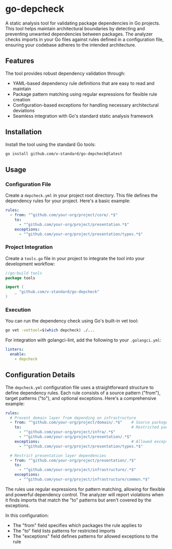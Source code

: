 # go-depcheck

A static analysis tool for validating package dependencies in Go projects. This tool helps maintain architectural boundaries by detecting and preventing unwanted dependencies between packages. The analyzer checks imports in your Go files against rules defined in a configuration file, ensuring your codebase adheres to the intended architecture.

## Features

The tool provides robust dependency validation through:

- YAML-based dependency rule definitions that are easy to read and maintain
- Package pattern matching using regular expressions for flexible rule creation
- Configuration-based exceptions for handling necessary architectural deviations
- Seamless integration with Go's standard static analysis framework

## Installation

Install the tool using the standard Go tools:

```bash
go install github.com/v-standard/go-depcheck@latest
```

## Usage

### Configuration File

Create a `depcheck.yml` in your project root directory. This file defines the dependency rules for your project. Here's a basic example:

```yaml
rules:
  - from: "^github.com/your-org/project/core/.*$"
    to: 
      - "^github.com/your-org/project/presentation.*$"
    exceptions:
      - "^github.com/your-org/project/presentation/types.*$"
```

### Project Integration

Create a `tools.go` file in your project to integrate the tool into your development workflow:

```go
//go:build tools
package tools

import (
    _ "github.com/v-standard/go-depcheck"
)
```

### Execution

You can run the dependency check using Go's built-in vet tool:

```bash
go vet -vettool=$(which depcheck) ./...
```

For integration with golangci-lint, add the following to your `.golangci.yml`:

```yaml
linters:
  enable:
    - depcheck
```

## Configuration Details

The `depcheck.yml` configuration file uses a straightforward structure to define dependency rules. Each rule consists of a source pattern ("from"), target patterns ("to"), and optional exceptions. Here's a comprehensive example:

```yaml
rules:
  # Prevent domain layer from depending on infrastructure
  - from: "^github.com/your-org/project/domain/.*$"    # Source package pattern
    to:                                                # Restricted package patterns
      - "^github.com/your-org/project/infra/.*$"
      - "^github.com/your-org/project/presentation/.*$"
    exceptions:                                        # Allowed exception patterns
      - "^github.com/your-org/project/presentation/types.*$"

  # Restrict presentation layer dependencies
  - from: "^github.com/your-org/project/presentation/.*$"
    to:
      - "^github.com/your-org/project/infrastructure/.*$"
    exceptions:
      - "^github.com/your-org/project/infrastructure/common.*$"
```

The rules use regular expressions for pattern matching, allowing for flexible and powerful dependency control. The analyzer will report violations when it finds imports that match the "to" patterns but aren't covered by the exceptions.

In this configuration:
- The "from" field specifies which packages the rule applies to
- The "to" field lists patterns for restricted imports
- The "exceptions" field defines patterns for allowed exceptions to the rule
